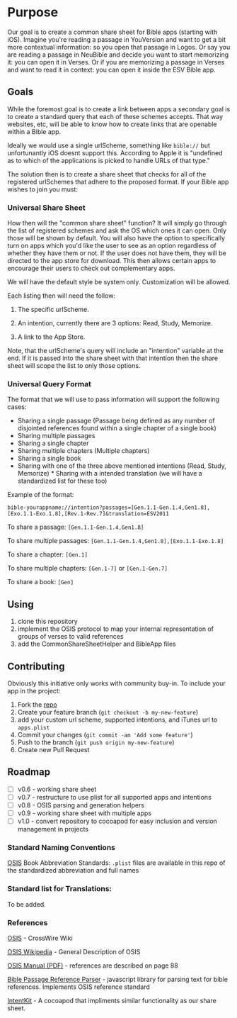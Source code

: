 # Purpose
Our goal is to create a common share sheet for Bible apps (starting with iOS). Imagine you're reading a passage in YouVersion and want to get a bit more contextual information: so you open that passage in Logos. Or say you are reading a passage in NeuBible and decide you want to start memorizing it: you can open it in Verses. Or if you are memorizing a passage in Verses and want to read it in context: you can open it inside the ESV Bible app.

## Goals
While the foremost goal is to create a link between apps a secondary goal is to create a standard query that each of these schemes accepts. That way websites, etc, will be able to know how to create links that are openable within a Bible app.

Ideally we would use a single urlScheme, something like `bible://` but unfortunantly iOS doesnt support this. According to Apple it is "undefined as to which of the applications is picked to handle URLs of that type."

The solution then is to create a share sheet that checks for all of the registered urlSchemes that adhere to the proposed format. If your Bible app wishes to join you must:

### Universal Share Sheet

How then will the "common share sheet" function? It will simply go through the list of registered schemes and ask the OS which ones it can open. Only those will be shown by default. You will also have the option to specifically turn on apps which you'd like the user to see as an option regardless of whether they have them or not. If the user does not have them, they will be directed to the app store for download. This then allows certain apps to encourage their users to check out complementary apps.

We will have the default style be system only. Customization will be allowed.

Each listing then will need the follow:

1. The specific urlScheme.

2. An intention, currently there are 3 options: Read, Study, Memorize.

3. A link to the App Store.

Note, that the urlScheme's query will include an "intention" variable at the end. If it is passed into the share sheet with that intention then the share sheet will scope the list to only those options.

### Universal Query Format

The format that we will use to pass information will support the following cases:

* Sharing a single passage (Passage being defined as any number of disjointed references found within a single chapter of a single book)
* Sharing multiple passages
* Sharing a single chapter
* Sharing multiple chapters (Multiple chapters)
* Sharing a single book
* Sharing with one of the three above mentioned intentions (Read, Study, Memorize)
* Sharing with a intended translation (we will have a standardized list for these too)

Example of the format:

`bible-yourappname://intention?passages=[Gen.1.1-Gen.1.4,Gen1.8],[Exo.1.1-Exo.1.8],[Rev.1-Rev.7]&translation=ESV2011`

To share a passage:
`[Gen.1.1-Gen.1.4,Gen1.8]`

To share multiple passages:
`[Gen.1.1-Gen.1.4,Gen1.8],[Exo.1.1-Exo.1.8]`

To share a chapter:
`[Gen.1]`

To share multiple chapters:
`[Gen.1-7]` or `[Gen.1-Gen.7]`

To share a book:
`[Gen]`

## Using

1. clone this repository
2. implement the OSIS protocol to map your internal representation of groups of verses to valid references
3. add the CommonShareSheetHelper and BibleApp files

## Contributing

Obviously this initiative only works with community buy-in. To include your app in the project:

1. Fork the [repo]( https://github.com/Verses/Common_Bible_Share_Sheet/fork )
2. Create your feature branch (`git checkout -b my-new-feature`)
  1. add your custom url scheme, supported intentions, and iTunes url to `apps.plist`
3. Commit your changes (`git commit -am 'Add some feature'`)
4. Push to the branch (`git push origin my-new-feature`)
5. Create new Pull Request


## Roadmap
- [ ] v0.6 - working share sheet
- [ ] v0.7 - restructure to use plist for all supported apps and intentions
- [ ] v0.8 - OSIS parsing and generation helpers
- [ ] v0.9 - working share sheet with multiple apps
- [ ] v1.0 - convert repository to cocoapod for easy inclusion and version management in projects

### Standard Naming Conventions

[OSIS](http://www.crosswire.org/wiki/OSIS_Book_Abbreviations) Book Abbreviation Standards:
`.plist` files are available in this repo of the standardized abbreviation and full names 

### Standard list for Translations:

To be added.

### References
[OSIS](http://www.crosswire.org/wiki/OSIS_Book_Abbreviations) - CrossWire Wiki

[OSIS Wikipedia](http://en.wikipedia.org/wiki/Open_Scripture_Information_Standard) - General Description of OSIS

[OSIS Manual (PDF)](http://img.forministry.com/7/7B/7BB51FB8-84B3-4FF3-939ED473FA90A632/DOC/OSIS2_1UserManual_06March2006_-_with_O'Donnell_edits.PDF) - references are described on page 88

[Bible Passage Reference Parser](https://github.com/openbibleinfo/Bible-Passage-Reference-Parser) - javascript library for parsing text for bible references. Implements OSIS reference standard

[IntentKit](https://github.com/intentkit/IntentKit) - A cocoapod that impliments similar functionality as our share sheet.
